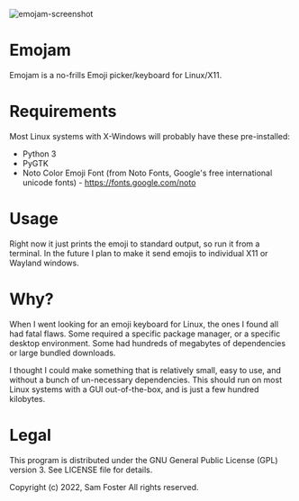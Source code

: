 ![emojam-screenshot](https://user-images.githubusercontent.com/261501/167294557-63988b92-91b9-4c77-9f51-ab55943d7bb2.png)


# Emojam
Emojam is a no-frills Emoji picker/keyboard for Linux/X11.

# Requirements
Most Linux systems with X-Windows will probably have these pre-installed:

* Python 3
* PyGTK
* Noto Color Emoji Font (from Noto Fonts, Google's free international unicode fonts) - https://fonts.google.com/noto

# Usage
Right now it just prints the emoji to standard output, so run it from a terminal. In the future I plan to make it send emojis to individual X11 or Wayland windows.

# Why?
When I went looking for an emoji keyboard for Linux, the ones I found all had fatal flaws. Some required a specific package manager, or a specific desktop environment. Some had hundreds of megabytes of dependencies or large bundled downloads.

I thought I could make something that is relatively small, easy to use, and without a bunch of un-necessary dependencies. This should run on most Linux systems with a GUI out-of-the-box, and is just a few hundred kilobytes.

# Legal
This program is distributed under the GNU General Public License (GPL) version 3. See LICENSE file for details.

Copyright (c) 2022, Sam Foster All rights reserved.


